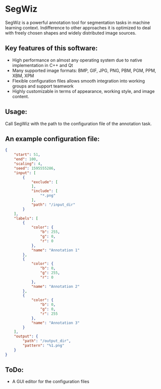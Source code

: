 # SegWiz

SegWiz is a powerful annotation tool for segmentation tasks in machine learning context. Indifference to other approaches it is optimized to deal with freely chosen shapes and widely distributed image sources.

## Key features of this software:
- High performance on almost any operating system due to native implementation in C++ and Qt
- Many supported image formats: BMP, GIF, JPG, PNG, PBM, PGM, PPM, XBM, XPM
- Flexible configuration files allows smooth integration into working groups and support teamwork
- Highly customizable in terms of appearance, working style, and image content.

## Usage:
Call SegWiz with the path to the configuration file of the annotation task.

## An example configuration file:
```json
{
    "start": 51,
    "end": 100,
    "scaling": 4,
    "seed": 1595555286,
    "input": [
        {
            "exclude": [
            ],
            "include": [
                "*.png"
            ],
            "path": "/input_dir"
        }
    ],
    "labels": [
        {
            "color": {
                "b": 255,
                "g": 0,
                "r": 0
            },
            "name": "Annotation 1"
        },
        {
            "color": {
                "b": 0,
                "g": 255,
                "r": 0
            },
            "name": "Annotation 2"
        },
        {
            "color": {
                "b": 0,
                "g": 0,
                "r": 255
            },
            "name": "Annotation 3"
        }
    ],
    "output": {
        "path": "/output_dir",
        "pattern": "%1.png"
    }
}
```

## ToDo:
- A GUI editor for the configuration files
